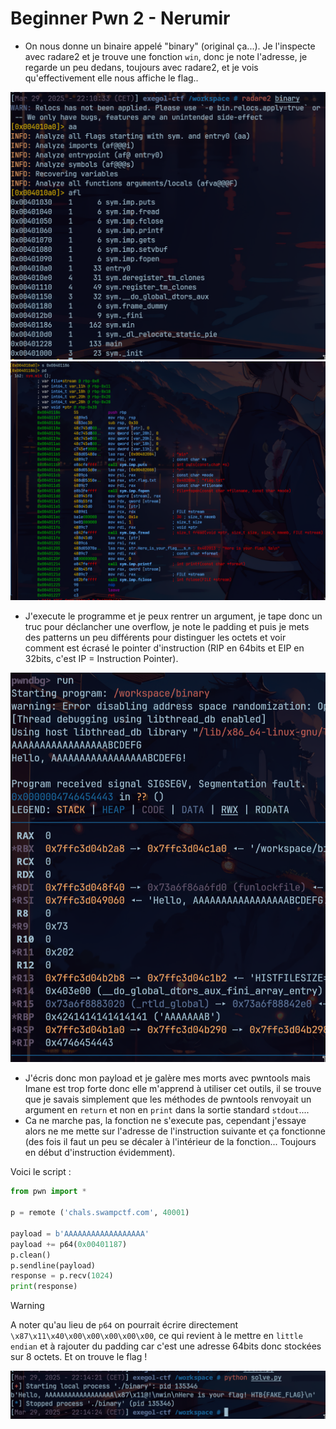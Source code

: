 # Beginner Pwn 2 - Nerumir

- On nous donne un binaire appelé "binary" (original ça...). Je l'inspecte avec radare2 et je trouve une fonction `win`, donc je note l'adresse, je regarde un peu dedans, toujours avec radare2, et je vois qu'effectivement elle nous affiche le flag..

![Analyse des symboles](data/symbols.png)
![Désassemblage de la fonction win](data/win.png) 

- J'execute le programme et je peux rentrer un argument, je tape donc un truc pour déclancher une overflow, je note le padding et puis je mets des patterns un peu différents pour distinguer les octets et voir comment est écrasé le pointer d'instruction (RIP en 64bits et EIP en 32bits, c'est IP = Instruction Pointer).

![Écrasement du Instruction Pointer](data/rip.png) 

- J'écris donc mon payload et je galère mes morts avec pwntools mais Imane est trop forte donc elle m'apprend à utiliser cet outils, il se trouve que je savais simplement que les méthodes de pwntools renvoyait un argument en `return` et non en `print` dans la sortie standard `stdout`....
- Ca ne marche pas, la fonction ne s'execute pas, cependant j'essaye alors ne me mette sur l'adresse de l'instruction suivante et ça fonctionne (des fois il faut un peu se décaler à l'intérieur de la fonction... Toujours en début d'instruction évidemment).

Voici le script : 

```python
from pwn import *

p = remote ('chals.swampctf.com', 40001)

payload = b'AAAAAAAAAAAAAAAAAA'
payload += p64(0x00401187)
p.clean()
p.sendline(payload)
response = p.recv(1024)
print(response)
```

> [!WARNING]
> A noter qu'au lieu de `p64` on pourrait écrire directement `\x87\x11\x40\x00\x00\x00\x00\x00`, ce qui revient à le mettre en `little endian` et à rajouter du padding car c'est une adresse 64bits donc stockées sur 8 octets. Et on trouve le flag !

![Obtention du flag](data/flag.png) 
